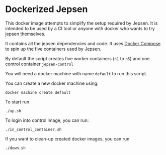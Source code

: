 Dockerized Jepsen
=================

This docker image attempts to simplify the setup required by Jepsen.
It is intended to be used by a CI tool or anyone with docker who wants to try jepsen themselves.

It contains all the jepsen dependencies and code. It uses [Docker Compose](https://github.com/docker/compose) to spin up the five
containers used by Jepsen.

By default the script creates five worker containers (`n1` to `n5`)
and one control container `jepsen-control`

You will need a docker machine with name `default` to run this script.

You can create a new docker machine using:

```
docker machine create default
```

To start run

````
./up.sh
````

To login into control image, you can run:

```
./in_control_container.sh
```


If you want to clean-up created docker images, you can run

```
./down.sh
```